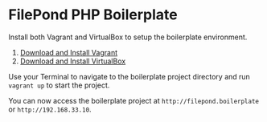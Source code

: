 # FilePond PHP Boilerplate

Install both Vagrant and VirtualBox to setup the boilerplate environment.

1. [Download and Install Vagrant](https://www.vagrantup.com/downloads.html)
2. [Download and Install VirtualBox](https://www.virtualbox.org/wiki/Downloads)

Use your Terminal to navigate to the boilerplate project directory and run `vagrant up` to start the project.

You can now access the boilerplate project at `http://filepond.boilerplate` or `http://192.168.33.10`.
